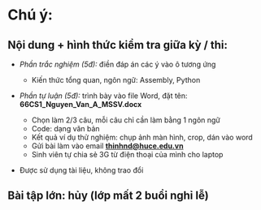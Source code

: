 # Chú ý:
## Nội dung + hình thức kiểm tra giữa kỳ / thi:
* _Phần trắc nghiệm (5đ):_ điền đáp án các ý vào ô tương ứng
  + Kiến thức tổng quan, ngôn ngữ: Assembly, Python

* _Phần tự luận (5đ):_ trình bày vào file Word, đặt tên: **66CS1_Nguyen_Van_A_MSSV.docx**
  - Chọn làm 2/3 câu, mỗi câu chỉ cần làm bằng 1 ngôn ngữ
  - Code: dạng văn bản
  - Kết quả ví dụ thử nghiệm: chụp ảnh màn hình, crop, dán vào word
  - Gửi bài làm vào email **thinhnd@huce.edu.vn**
  - Sinh viên tự chia sẻ 3G từ điện thoại của mình cho laptop

* Được sử dụng tài liệu, không trao đổi

## Bài tập lớn: hủy (lớp mất 2 buổi nghỉ lễ)
